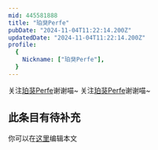 ```yaml
---
mid: 445581888
title: "珀猆Perfe"
pubDate: "2024-11-04T11:22:14.200Z"
updatedDate: "2024-11-04T11:22:14.200Z"
profile:
  {
    Nickname: ["珀猆Perfe"],
  }
---
```


关注[珀猆Perfe](https://space.bilibili.com/445581888)谢谢喵~ 关注[珀猆Perfe](https://space.bilibili.com/445581888)谢谢喵~

## 此条目有待补充
你可以在[这里](https://github.com/Yuhanawa/VTuber.ICU-Content/edit/master/v/珀猆Perfe/index.md)编辑本文
